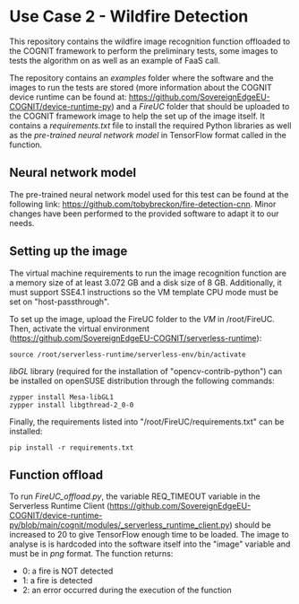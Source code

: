 # Use Case 2 - Wildfire Detection
This repository contains the wildfire image recognition function offloaded to the COGNIT framework to perform the preliminary tests, some images to tests the algorithm on as well as an example of FaaS call.

The repository contains an *examples* folder where the software and the images to run the tests are stored (more information about the COGNIT device runtime can be found at: https://github.com/SovereignEdgeEU-COGNIT/device-runtime-py) and a *FireUC* folder that should be uploaded to the COGNIT framework image to help the set up of the image itself. It contains a *requirements.txt* file to install the required Python libraries as well as the *pre-trained neural network model* in TensorFlow format called in the function.

## Neural network model
The pre-trained neural network model used for this test can be found at the following link:
https://github.com/tobybreckon/fire-detection-cnn. Minor changes have been performed to the provided software to adapt it to our needs.

## Setting up the image
The virtual machine requirements to run the image recognition function are a memory size of at least 3.072 GB and a disk size of 8 GB. Additionally, it must support SSE4.1 instructions so the VM template CPU mode must be set on "host-passthrough".

To set up the image, upload the FireUC folder to the *VM* in /root/FireUC. 
Then, activate the virtual environment (https://github.com/SovereignEdgeEU-COGNIT/serverless-runtime):
```
source /root/serverless-runtime/serverless-env/bin/activate
```
*libGL* library (required for the installation of "opencv-contrib-python") can be installed on openSUSE distribution through the following commands:
```
zypper install Mesa-libGL1
zypper install libgthread-2_0-0
```
Finally, the requirements listed into "/root/FireUC/requirements.txt" can be installed:
```
pip install -r requirements.txt
```
## Function offload
To run *FireUC_offload.py*, the variable REQ_TIMEOUT variable in the Serverless Runtime Client (https://github.com/SovereignEdgeEU-COGNIT/device-runtime-py/blob/main/cognit/modules/_serverless_runtime_client.py) should be increased to 20 to give TensorFlow enough time to be loaded. The image to analyse is is hardcoded into the software itself into the "image" variable and must be in *png* format. The function returns:
* 0: a fire is NOT detected
* 1: a fire is detected
* 2: an error occurred during the execution of the function
